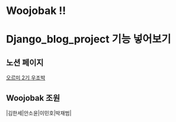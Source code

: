 # Woojobak !!

# Django_blog_project 기능 넣어보기


## 노션 페이지
[ 오르미 2기 우조박 ](https://www.notion.so/81707063d5ed489d82c03bebdd104182?v=3040592e1838437685163826478e6af8&pvs=4)

## Woojobak 조원
|김한세|안소윤|이민호|박재범|

